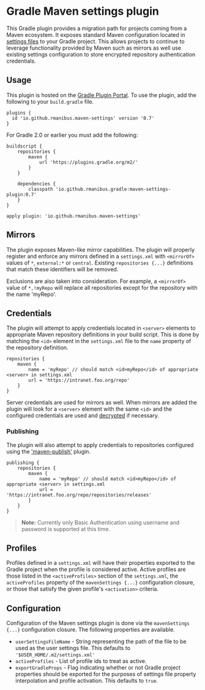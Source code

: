 # Gradle Maven settings plugin

This Gradle plugin provides a migration path for projects coming from a Maven ecosystem. It exposes standard Maven
configuration located in [settings files](http://maven.apache.org/settings.html) to your Gradle project. This allows 
projects to continue to leverage functionality provided by Maven such as mirrors as well use existing
settings configuration to store encrypted repository authentication credentials.

## Usage
This plugin is hosted on the [Gradle Plugin Portal](https://plugins.gradle.org/plugin/net.linguica.maven-settings).
To use the plugin, add the following to your `build.gradle` file.
    
    plugins {
      id 'io.github.rmanibus.maven-settings' version '0.7'
    }
    
For Gradle 2.0 or earlier you must add the following:
    
    buildscript {
        repositories {
            maven {
                url 'https://plugins.gradle.org/m2/'
            }
        }
        
        dependencies {
            classpath 'io.github.rmanibus.gradle:maven-settings-plugin:0.7'
        }
    }

    apply plugin: 'io.github.rmanibus.maven-settings'

## Mirrors
The plugin exposes Maven-like mirror capabilities. The plugin will properly register and enforce any 
mirrors defined in a `settings.xml` with `<mirrorOf>` values of `*`, `external:*` or `central`. Existing 
`repositories {...}` definitions that match these identifiers will be removed. 

Exclusions are also taken into consideration. For example, a `<mirrorOf>` value of `*,!myRepo` will replace
all repositories except for the repository with the name 'myRepo'.

## Credentials
The plugin will attempt to apply credentials located in `<server>` elements to appropriate Maven repository 
definitions in your build script. This is done by matching the `<id>` element in the `settings.xml` file to the `name`
property of the repository definition.

    repositories {
        maven {
            name = 'myRepo' // should match <id>myRepo</id> of appropriate <server> in settings.xml
            url = 'https://intranet.foo.org/repo'
        }
    }

Server credentials are used for mirrors as well. When mirrors are added the plugin will look for a `<server>` element 
with the same `<id>` and the configured credentials are used and [decrypted](http://maven.apache.org/guides/mini/guide-encryption.html) 
if necessary.

### Publishing
The plugin will also attempt to apply credentials to repositories configured using the 
['maven-publish'](https://docs.gradle.org/current/userguide/publishing_maven.html) plugin.

    publishing {
        repositories {
            maven {
                name = 'myRepo' // should match <id>myRepo</id> of appropriate <server> in settings.xml
                url = 'https://intranet.foo.org/repo/repositories/releases'
            }
        }
    }
    
> **Note:** Currently only Basic Authentication using username and password is supported at this time.

## Profiles
Profiles defined in a `settings.xml` will have their properties exported to the Gradle project when the profile is considered
active. Active profiles are those listed in the `<activeProfiles>` section of the `settings.xml`, the `activeProfiles`
property of the `mavenSettings {...}` configuration closure, or those that satisfy the given profile's `<activation>`
criteria.

## Configuration
Configuration of the Maven settings plugin is done via the `mavenSettings {...}` configuration closure. The following 
properties are available.

* `userSettingsFileName` - String representing the path of the file to be used as the user settings file. This defaults to 
`'$USER_HOME/.m2/settings.xml'`
* `activeProfiles` - List of profile ids to treat as active.
* `exportGradleProps` - Flag indicating whether or not Gradle project properties should be exported for the purposes of 
settings file property interpolation and profile activation. This defaults to `true`.
